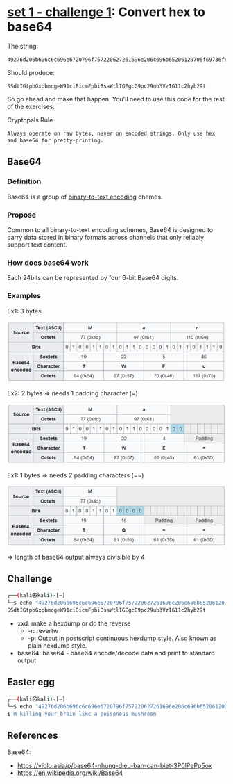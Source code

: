 # **[set 1 - challenge 1](https://cryptopals.com/sets/1/challenges/1): Convert hex to base64**

The string:

```text
49276d206b696c6c696e6720796f757220627261696e206c696b65206120706f69736f6e6f7573206d757368726f6f6d
```

Should produce:

```text
SSdtIGtpbGxpbmcgeW91ciBicmFpbiBsaWtlIGEgcG9pc29ub3VzIG11c2hyb29t
```

So go ahead and make that happen. You'll need to use this code for the rest of the exercises.

Cryptopals Rule

```text
Always operate on raw bytes, never on encoded strings. Only use hex and base64 for pretty-printing.
```

## Base64

### Definition

Base64 is a group of [binary-to-text encoding](https://en.wikipedia.org/wiki/Binary-to-text_encoding) chemes.

### Propose

Common to all binary-to-text encoding schemes, Base64 is designed to carry data stored in binary formats across channels that only reliably support text content.

### How does base64 work

Each 24bits can be represented by four 6-bit Base64 digits.

### Examples

Ex1: 3 bytes

<img src="pictures/Man.png">

Ex2: 2 bytes => needs 1 padding character (=)

<img src="pictures/Ma.png">

Ex1: 1 bytes => needs 2 padding characters (==)

<img src="pictures/M.png">

=> length of base64 output always divisible by 4

## Challenge

```bash
┌──(kali㉿kali)-[~]
└─$ echo "49276d206b696c6c696e6720796f757220627261696e206c696b65206120706f69736f6e6f7573206d757368726f6f6d" | xxd -r -p | base64
SSdtIGtpbGxpbmcgeW91ciBicmFpbiBsaWtlIGEgcG9pc29ub3VzIG11c2hyb29t
```

- xxd: make a hexdump or do the reverse
  - -r: revertw
  - -p: Output in postscript continuous hexdump style. Also known as plain hexdump style.
- base64: base64 - base64 encode/decode data and print to standard output

## Easter egg

```bash
┌──(kali㉿kali)-[~]
└─$ echo "49276d206b696c6c696e6720796f757220627261696e206c696b65206120706f69736f6e6f7573206d757368726f6f6d" | xxd -r -p 
I'm killing your brain like a poisonous mushroom 
```

## References

Base64:

- <https://viblo.asia/p/base64-nhung-dieu-ban-can-biet-3P0lPePp5ox>
- <https://en.wikipedia.org/wiki/Base64>
